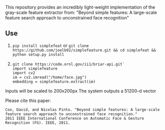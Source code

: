 This repository provides an incredibly light-weight implementation of the gray-scale feature extractor from:
"Beyond simple features: A large-scale feature search approach to unconstrained face recognition"

## Use

1. `pip install simplefeat` or 
   `git clone https://github.com/joelb92/simplefeature.git && cd simplefeat && python setup.py install`
2. ~~~
   git clone https://code.ornl.gov/ii1/briar-api.git`
   import simplefeature
   import cv2
   im = cv2.imread("/home/face.jpg")
   embedding = simplefeature.extract(im) 
   ~~~

Inputs will be scaled to 200x200px
The system outputs a 51200-d vector

Please cite this paper:
~~~
Cox, David, and Nicolas Pinto. "Beyond simple features: A large-scale feature search approach to unconstrained face recognition."
2011 IEEE International Conference on Automatic Face & Gesture Recognition (FG). IEEE, 2011.
~~~
